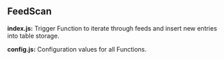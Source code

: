 FeedScan
--------

**index.js:** Trigger Function to iterate through feeds and insert new entries into table storage.

**config.js:** Configuration values for all Functions.
